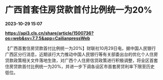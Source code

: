 # 广西首套住房贷款首付比例统一为20%

**2023-10-29 15:07**

**https://api3.cls.cn/share/article/1500736?os=web&sv=7.7.5&app=CailianpressWeb**

【广西首套住房贷款首付比例统一为20%】财联社10月29日电，据中国人民银行广西区分行消息，近期该行大力推动中国人民银行等有关部委出台的优化个人住房贷款政策相关文件落地生效，对广西个人住房信贷政策进行积极调整，将全区首套住房贷款首付比例统一为20%，并进一步下调各设区市首套房贷利率下限至历史低位。